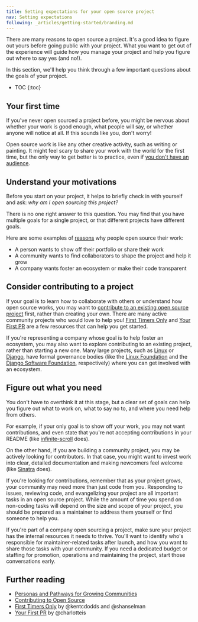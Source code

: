 ```yaml
---
title: Setting expectations for your open source project
nav: Setting expectations
following: _articles/getting-started/branding.md
---
```


There are many reasons to open source a project. It's a good idea to figure out yours before going public with your project. What you want to get out of the experience will guide how you manage your project and help you figure out where to say yes (and no!).

In this section, we'll help you think through a few important questions about the goals of your project.

* TOC
{:toc}

## Your first time

If you've never open sourced a project before, you might be nervous about whether your work is good enough, what people will say, or whether anyone will notice at all. If this sounds like you, don't worry!

Open source work is like any other creative activity, such as writing or painting. It might feel scary to share your work with the world for the first time, but the only way to get better is to practice, even if [you don't have an audience](http://www.huffingtonpost.com/bianca-bass/why-you-should-write-even_b_9331252.html).

## Understand your motivations

Before you start on your project, it helps to briefly check in with yourself and ask: _why am I open sourcing this project?_

There is no one right answer to this question. You may find that you have multiple goals for a single project, or that different projects have different goals.

Here are some examples of [reasons](http://ben.balter.com/2015/11/23/why-open-source/) why people open source their work:

* A person wants to show off their portfolio or share their work
* A community wants to find collaborators to shape the project and help it grow
* A company wants foster an ecosystem or make their code transparent

## Consider contributing to a project

If your goal is to learn how to collaborate with others or understand how open source works, you may want to [contribute to an existing open source project](https://guides.github.com/activities/contributing-to-open-source/) first, rather than creating your own. There are many active community projects who would love to help you! [First Timers Only](http://www.firsttimersonly.com/) and [Your First PR](https://yourfirstpr.github.io/) are a few resources that can help you get started.

If you're representing a company whose goal is to help foster an ecosystem, you may also want to explore contributing to an existing project, rather than starting a new one. Many large projects, such as [Linux](https://github.com/torvalds/linux) or [Django](https://www.djangoproject.com/), have formal governance bodies (like the [Linux Foundation](https://www.linuxfoundation.org/) and the [Django Software Foundation](https://www.djangoproject.com/foundation/), respectively) where you can get involved with an ecosystem.

## Figure out what you need

You don't have to overthink it at this stage, but a clear set of goals can help you figure out what to work on, what to say no to, and where you need help from others.

For example, if your only goal is to show off your work, you may not want contributions, and even state that you're not accepting contributions in your README (like [infinite-scroll](https://github.com/infinite-scroll/infinite-scroll) does).

On the other hand, if you are building a community project, you may be actively looking for contributors. In that case, you might want to invest work into clear, detailed documentation and making newcomers feel welcome (like [Sinatra](https://github.com/sinatra/sinatra/blob/master/CONTRIBUTING.md) does).

If you're looking for contributions, remember that as your project grows, your community may need more than just code from you. Responding to issues, reviewing code, and evangelizing your project are all important tasks in an open source project. While the amount of time you spend on non-coding tasks will depend on the size and scope of your project, you should be prepared as a maintainer to address them yourself or find someone to help you.

If you're part of a company open sourcing a project, make sure your project has the internal resources it needs to thrive. You'll want to identify who's responsible for maintainer-related tasks after launch, and how you want to share those tasks with your community. If you need a dedicated budget or staffing for promotion, operations and maintaining the project, start those conversations early.

## Further reading

* [Personas and Pathways for Growing Communities](http://mozillascience.github.io/working-open-workshop/personas_pathways/)
* [Contributing to Open Source](https://guides.github.com/activities/contributing-to-open-source/)
* [First Timers Only](http://www.firsttimersonly.com/) by @kentcdodds and @shanselman
* [Your First PR](https://yourfirstpr.github.io/) by @charlotteis
